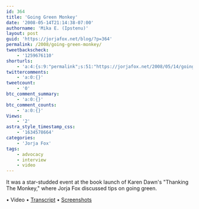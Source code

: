 ```yaml
---
id: 364
title: 'Going Green Monkey'
date: '2008-05-14T21:14:38-07:00'
authorname: 'Mika E. (Ipstenu)'
layout: post
guid: 'https://jorjafox.net/blog/?p=364'
permalink: /2008/going-green-monkey/
tweetbackscheck:
    - '1259676110'
shorturls:
    - 'a:4:{s:9:"permalink";s:51:"https://jorjafox.net/2008/05/14/going-green-monkey/";s:7:"tinyurl";s:25:"http://tinyurl.com/nhy7zf";s:4:"isgd";s:18:"http://is.gd/52VCi";s:5:"bitly";s:20:"http://bit.ly/5aQyzs";}'
twittercomments:
    - 'a:0:{}'
tweetcount:
    - '0'
btc_comment_summary:
    - 'a:0:{}'
btc_comment_counts:
    - 'a:0:{}'
Views:
    - '2'
astra_style_timestamp_css:
    - '1634578664'
categories:
    - 'Jorja Fox'
tags:
    - advocacy
    - interview
    - video
---
```


It was a star-studded event at the book launch of Karen Dawn's "Thanking The Monkey," where Jorja Fox discussed tips on going green.

&bull; Video
&bull; <a href="https://jorjafox.net/wiki/Access_Hollywood_%2804_May_2008%29">Transcript</a>
&bull; <a href="https://jorjafox.net/gallery/tv/talkshow/20080504-accesshollywood/">Screenshots</a>
